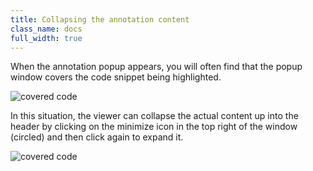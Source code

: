 ```yaml
---
title: Collapsing the annotation content 
class_name: docs
full_width: true
---
```


When the annotation popup appears, you will often find that the popup window covers the code snippet being highlighted. 

![covered code](/img/docs/ca-collapse-before.png)

In this situation, the viewer can collapse the actual content up into the header by clicking on the minimize icon in the top right of the window (circled) and then click again to expand it.

![covered code](/img/docs/ca-collapse-after.png)
